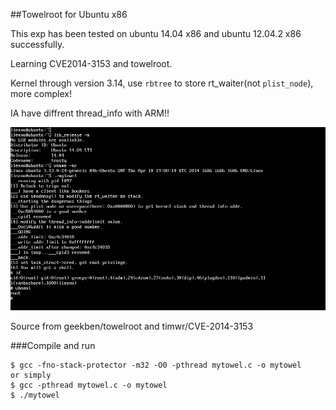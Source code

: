 ##Towelroot for Ubuntu x86

This exp has been tested on ubuntu 14.04 x86 and ubuntu 12.04.2 x86 successfully.

Learning CVE2014-3153 and towelroot.

Kernel through version 3.14, use `rbtree` to store rt_waiter(not `plist_node`), more complex! 

IA have diffrent thread_info with ARM!!

![](./final.png)

Source from geekben/towelroot and timwr/CVE-2014-3153

###Compile and run

```
$ gcc -fno-stack-protector -m32 -O0 -pthread mytowel.c -o mytowel
or simply
$ gcc -pthread mytowel.c -o mytowel
$ ./mytowel
```
